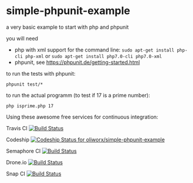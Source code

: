 # simple-phpunit-example
a very basic example to start with php and phpunit

you will need 
 * php with xml support for the command line: `sudo apt-get install php-cli php-xml` or `sudo apt-get install php7.0-cli php7.0-xml`
 * phpunit, see https://phpunit.de/getting-started.html 
 
to run the tests with phpunit:
  
    phpunit test/*
  
to run the actual programm (to test if 17 is a prime number):
  
    php isprime.php 17

Using these awesome free services for continuous integration:

Travis CI [![Build Status](https://travis-ci.org/oliworx/simple-phpunit-example.svg?branch=master)](https://travis-ci.org/oliworx/simple-phpunit-example)

Codeship [ ![Codeship Status for oliworx/simple-phpunit-example](https://codeship.com/projects/2c42a010-dc15-0133-6fb4-1e79fc1c4a8a/status?branch=master)](https://codeship.com/projects/144009)

Semaphore CI [![Build Status](https://semaphoreci.com/api/v1/oliworx/simple-phpunit-example/branches/master/badge.svg)](https://semaphoreci.com/oliworx/simple-phpunit-example)

Drone.io [![Build Status](https://drone.io/github.com/oliworx/simple-phpunit-example/status.png)](https://drone.io/github.com/oliworx/simple-phpunit-example/latest)

Snap CI [![Build Status](https://snap-ci.com/oliworx/simple-phpunit-example/branch/master/build_image)](https://snap-ci.com/oliworx/simple-phpunit-example/branch/master)
